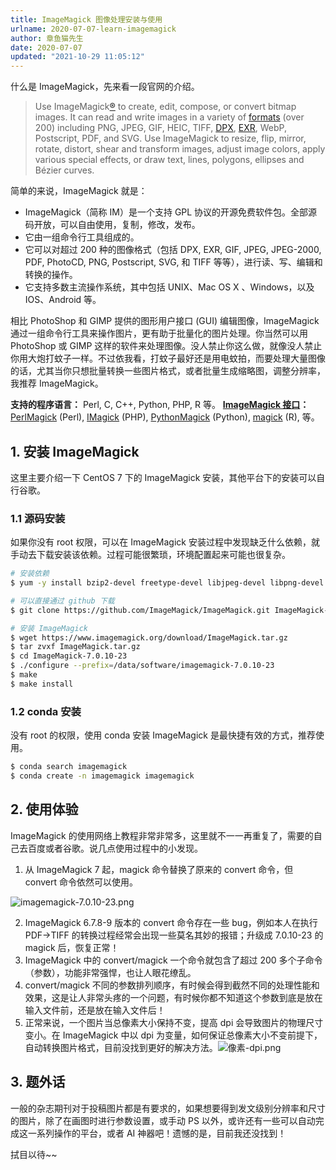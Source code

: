 ```yaml
---
title: ImageMagick 图像处理安装与使用
urlname: 2020-07-07-learn-imagemagick
author: 章鱼猫先生
date: 2020-07-07
updated: "2021-10-29 11:05:12"
---
```


什么是 ImageMagick，先来看一段官网的介绍。

> Use ImageMagick[®](http://tarr.uspto.gov/servlet/tarr?regser=serial&entry=78333969) to create, edit, compose, or convert bitmap images. It can read and write images in a variety of [formats](https://imagemagick.org/script/formats.php) (over 200) including PNG, JPEG, GIF, HEIC, TIFF, [DPX](https://imagemagick.org/script/motion-picture.php), [EXR](https://imagemagick.org/script/high-dynamic-range.php), WebP, Postscript, PDF, and SVG. Use ImageMagick to resize, flip, mirror, rotate, distort, shear and transform images, adjust image colors, apply various special effects, or draw text, lines, polygons, ellipses and Bézier curves.

简单的来说，ImageMagick 就是：

- ImageMagick（简称 IM）是一个支持 GPL 协议的开源免费软件包。全部源码开放，可以自由使用，复制，修改，发布。
- 它由一组命令行工具组成的。
- 它可以对超过 200 种的图像格式（包括 DPX, EXR, GIF, JPEG, JPEG-2000, PDF, PhotoCD, PNG, Postscript, SVG, 和 TIFF 等等），进行读、写、编辑和转换的操作。
- 它支持多数主流操作系统，其中包括 UNIX、Mac OS X 、Windows，以及 IOS、Android 等。

相比 PhotoShop 和 GIMP 提供的图形用户接口 (GUI) 编辑图像，ImageMagick 通过一组命令行工具来操作图片，更有助于批量化的图片处理。你当然可以用 PhotoShop 或 GIMP 这样的软件来处理图像。没人禁止你这么做，就像没人禁止你用大炮打蚊子一样。不过依我看，打蚊子最好还是用电蚊拍，而要处理大量图像的话，尤其当你只想批量转换一些图片格式，或者批量生成缩略图，调整分辨率，我推荐 ImageMagick。

**支持的程序语言：** Perl, C, C++, Python, PHP, R 等。
[**ImageMagick 接口**](https://imagemagick.org/script/develop.php)**：**[PerlMagick](https://imagemagick.org/script/develop.php#perl) (Perl), [IMagick](https://imagemagick.org/script/develop.php#php) (PHP), [PythonMagick](https://imagemagick.org/script/develop.php#python) (Python), [magick](https://imagemagick.org/script/develop.php#r) (R), 等。

## 1. 安装 ImageMagick

这里主要介绍一下 CentOS 7 下的 ImageMagick 安装，其他平台下的安装可以自行谷歌。

### 1.1 源码安装

如果你没有 root 权限，可以在 ImageMagick 安装过程中发现缺乏什么依赖，就手动去下载安装该依赖。过程可能很繁琐，环境配置起来可能也很复杂。

```bash
# 安装依赖
$ yum -y install bzip2-devel freetype-devel libjpeg-devel libpng-devel libtiff-devel giflib-devel zlib-devel ghostscript-devel djvulibre-devel libwmf-devel jasper-devel libtool-ltdl-devel libX11-devel libXext-devel libXt-devel lcms-devel libxml2-devel librsvg2-devel OpenEXR-devel php-devel

# 可以直接通过 github 下载
$ git clone https://github.com/ImageMagick/ImageMagick.git ImageMagick-7.1.0

# 安装 ImageMagick
$ wget https://www.imagemagick.org/download/ImageMagick.tar.gz
$ tar zvxf ImageMagick.tar.gz
$ cd ImageMagick-7.0.10-23
$ ./configure --prefix=/data/software/imagemagick-7.0.10-23
$ make
$ make install
```

### 1.2 conda 安装

没有 root 的权限，使用 conda 安装 ImageMagick 是最快捷有效的方式，推荐使用。

```bash
$ conda search imagemagick
$ conda create -n imagemagick imagemagick
```

## 2. 使用体验

ImageMagick 的使用网络上教程非常非常多，这里就不一一再重复了，需要的自己去百度或者谷歌。说几点使用过程中的小发现。

1.  从 ImageMagick 7 起，magick 命令替换了原来的 convert 命令，但 convert 命令依然可以使用。

![imagemagick-7.0.10-23.png](https://shub-1251708715.cos.ap-guangzhou.myqcloud.com/elog-cookbook-img/FjVqFwYsqGwrbxwL3YgEK2z9C5wu.png)

2.  ImageMagick 6.7.8-9 版本的 convert 命令存在一些 bug，例如本人在执行 PDF→TIFF 的转换过程经常会出现一些莫名其妙的报错；升级成 7.0.10-23 的 magick 后，恢复正常！
3.  ImageMagick 中的 convert/magick 一个命令就包含了超过 200 多个子命令（参数），功能非常强悍，也让人眼花缭乱。
4.  convert/magick 不同的参数排列顺序，有时候会得到截然不同的处理性能和效果，这是让人非常头疼的一个问题，有时候你都不知道这个参数到底是放在输入文件前，还是放在输入文件后！
5.  正常来说，一个图片当总像素大小保持不变，提高 dpi 会导致图片的物理尺寸变小。在 ImageMagick 中以 dpi 为变量，如何保证总像素大小不变前提下，自动转换图片格式，目前没找到更好的解决方法。![像素-dpi.png](https://shub-1251708715.cos.ap-guangzhou.myqcloud.com/elog-cookbook-img/FkQpB1Ot1G8fM73zjHqNXB5uCUet.png)

## 3. 题外话

一般的杂志期刊对于投稿图片都是有要求的，如果想要得到发文级别分辨率和尺寸的图片，除了在画图时进行参数设置，或手动 PS 以外，或许还有一些可以自动完成这一系列操作的平台，或者 AI 神器吧！遗憾的是，目前我还没找到！

拭目以待\~\~

